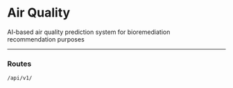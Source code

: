 # Air Quality
AI-based air quality prediction system for bioremediation recommendation purposes

---

### Routes
`/api/v1/`



